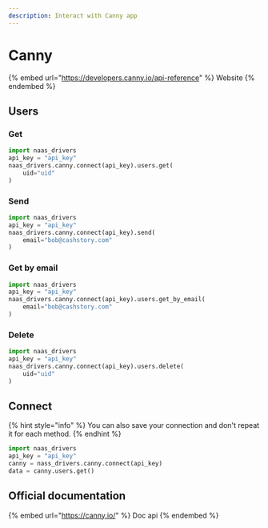 ```yaml
---
description: Interact with Canny app
---
```


# Canny

{% embed url="https://developers.canny.io/api-reference" %}
Website
{% endembed %}

## Users

### Get

```python
import naas_drivers
api_key = "api_key"
naas_drivers.canny.connect(api_key).users.get(
    uid="uid"
)
```

### Send

```python
import naas_drivers
api_key = "api_key"
naas_drivers.canny.connect(api_key).send(
    email="bob@cashstory.com"
)
```

### Get by email

```python
import naas_drivers
api_key = "api_key"
naas_drivers.canny.connect(api_key).users.get_by_email(
    email="bob@cashstory.com"
)
```

### Delete

```python
import naas_drivers
api_key = "api_key"
naas_drivers.canny.connect(api_key).users.delete(
    uid="uid"
)
```

## Connect

{% hint style="info" %}
You can also save your connection and don't repeat it for each method.
{% endhint %}

```python
import naas_drivers
api_key = "api_key"
canny = nass_drivers.canny.connect(api_key)
data = canny.users.get()
```

## Official documentation

{% embed url="https://canny.io/" %}
Doc api
{% endembed %}
